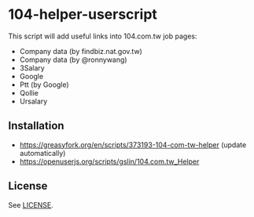 # 104-helper-userscript

This script will add useful links into 104.com.tw job pages:

* Company data (by findbiz.nat.gov.tw)
* Company data (by @ronnywang)
* 3Salary
* Google
* Ptt (by Google)
* Qollie
* Ursalary

## Installation

* https://greasyfork.org/en/scripts/373193-104-com-tw-helper (update automatically)
* https://openuserjs.org/scripts/gslin/104.com.tw_Helper

## License

See [LICENSE](LICENSE).
